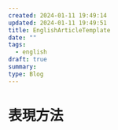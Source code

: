 ```yaml
---
created: 2024-01-11 19:49:14
updated: 2024-01-11 19:49:51
title: EnglishArticleTemplate
date: ""
tags:
  - english
draft: true
summary: 
type: Blog
---
```

# 表現方法